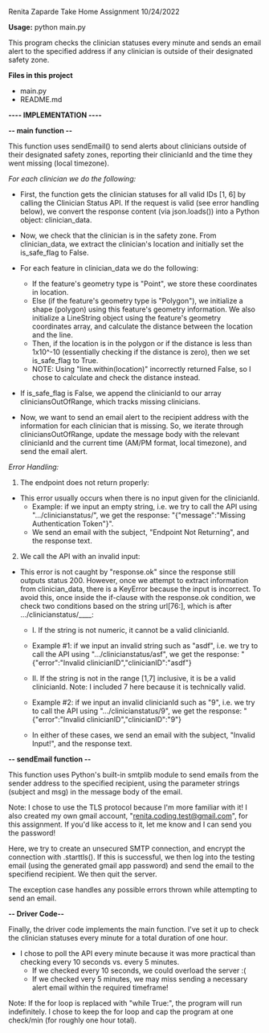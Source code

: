 Renita Zaparde 
Take Home Assignment 
10/24/2022


**Usage:** python main.py 

This program checks the clinician statuses every minute and sends an email alert to the specified address if any clinician is outside of their designated safety zone. 

**Files in this project**
- main.py 
- README.md 


**---- IMPLEMENTATION ----**

**-- main function --**

This function uses sendEmail() to send alerts about clinicians outside of their designated safety zones, reporting their clinicianId and the time they went missing (local timezone). 

_For each clinician we do the following:_
- First, the function gets the clinician statuses for all valid IDs [1, 6] by calling the Clinician Status API. If the request is valid (see error handling below), we convert the response content (via json.loads()) into a Python object: clinician_data. 

- Now, we check that the clinician is in the safety zone. From clinician_data, we extract the clinician's location and initially set the is_safe_flag to False. 

- For each feature in clinician_data we do the following: 
    - If the feature's geometry type is "Point", we store these coordinates in location. 
    - Else (if the feature's geometry type is "Polygon"), we initialize a shape (polygon) using this feature's geometry information. We also initialize a LineString object using the feature's geometry coordinates array, and calculate the distance between the location and the line.
    - Then, if the location is in the polygon or if the distance is less than 1x10^-10 (essentially checking if the distance is zero), then we set is_safe_flag to True.
    - NOTE: Using "line.within(location)" incorrectly returned False, so I chose to calculate and check the distance instead. 

- If is_safe_flag is False, we append the clinicianId to our array cliniciansOutOfRange, which tracks missing clinicians. 

- Now, we want to send an email alert to the recipient address with the information for each clinician that is missing. So, we iterate through cliniciansOutOfRange, update the message body with the relevant clinicianId and the current time (AM/PM format, local timezone), and send the email alert. 


_Error Handling:_

1. The endpoint does not return properly:
- This error usually occurs when there is no input given for the clinicianId. 
    - Example: if we input an empty string, i.e. we try to call the API using ".../clinicianstatus/", we get the response: "{"message":"Missing Authentication Token"}". 
    - We send an email with the subject, "Endpoint Not Returning", and the response text. 

2. We call the API with an invalid input: 
- This error is not caught by "response.ok" since the response still outputs status 200. However, once we attempt to extract information from clinician_data, there is a KeyError because the input is incorrect. To avoid this, once inside the if-clause with the response.ok condition, we check two conditions based on the string url[76:], which is after .../clinicianstatus/____:
    - I. If the string is not numeric, it cannot be a valid clinicianId. 
    - Example #1: if we input an invalid string such as "asdf", i.e. we try to call the API using ".../clinicianstatus/asf", we get the response: "{"error":"Invalid clinicianID","clinicianID":"asdf"}
    
    - II. If the string is not in the range [1,7] inclusive, it is be a valid clinicianId. Note: I included 7 here because it is technically valid. 
    - Example #2: if we input an invalid clinicianId such as "9", i.e. we try to call the API using ".../clinicianstatus/9", we get the response: "{"error":"Invalid clinicianID","clinicianID":"9"}
    - In either of these cases, we send an email with the subject, "Invalid Input!", and the response text. 



**-- sendEmail function --**

This function uses Python's built-in smtplib module to send emails from the sender address to the specified recipient, using the parameter strings (subject and msg) in the message body of the email. 

Note: I chose to use the TLS protocol because I'm more familiar with it! I also created my own gmail account, "renita.coding.test@gmail.com", for this assignment. If you'd like access to it, let me know and I can send you the password! 

Here, we try to create an unsecured SMTP connection, and encrypt the connection with .starttls(). If this is successful, we then log into the testing email (using the generated gmail app password) and send the email to the specifiend recipient. We then quit the server. 

The exception case handles any possible errors thrown while attempting to send an email. 


**-- Driver Code--**

Finally, the driver code implements the main function. I've set it up to check the clinician statuses every minute for a total duration of one hour. 
- I chose to poll the API every minute because it was more practical than checking every 10 seconds vs. every 5 minutes. 
    - If we checked every 10 seconds, we could overload the server :( 
    - If we checked very 5 minutes, we may miss sending a necessary alert email within the required timeframe! 

Note: If the for loop is replaced with "while True:", the program will run indefinitely. I chose to keep the for loop and cap the program at one check/min (for roughly one hour total). 

